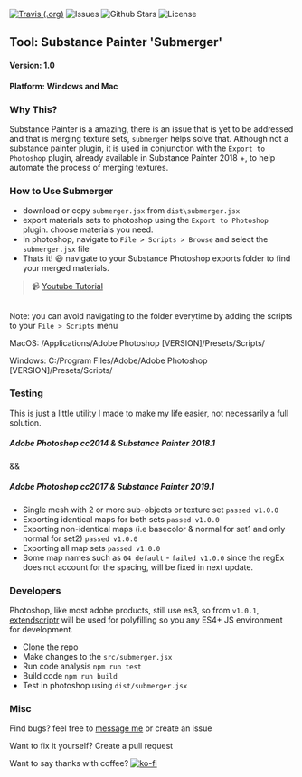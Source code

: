[![Travis (.org)](https://img.shields.io/travis/comphonia/substance-painter-merger)](https://travis-ci.com/comphonia/substance-painter-merger)
![Issues](https://img.shields.io/github/issues/comphonia/substance-painter-merger)
![Github Stars](https://img.shields.io/github/stars/comphonia/substance-painter-merger)
![License](https://img.shields.io/github/license/comphonia/substance-painter-merger)
## Tool: Substance Painter 'Submerger'
#### Version: 1.0
#### Platform: Windows and Mac

### Why This?
Substance Painter is a amazing, there is an issue that is yet to be addressed and that is merging texture sets, `submerger` helps solve that. Although not a substance painter plugin, it is used in conjunction with the `Export to Photoshop` plugin, already available in Substance Painter 2018 +, to help automate the process of merging textures.

### How to Use Submerger
- download or copy `submerger.jsx` from `dist\submerger.jsx`
- export materials sets to photoshop using the `Export to Photoshop` plugin. choose materials you need.
- In photoshop, navigate to `File > Scripts > Browse` and select the `submerger.jsx` file
- Thats it! :smiley: navigate to your Substance Photoshop exports folder to find your merged materials.
> :video_camera: [Youtube Tutorial](https://www.youtube.com/watch?v=_XI0rpOZBD0) 
##

Note: you can avoid navigating to the folder everytime by adding the scripts to your `File > Scripts` menu  

 MacOS: /Applications/Adobe Photoshop [VERSION]/Presets/Scripts/  
 
 Windows: C:/Program Files/Adobe/Adobe Photoshop [VERSION]/Presets/Scripts/

### Testing
This is just a little utility I made to make my life easier, not necessarily a full solution. 
##### Adobe Photoshop cc2014 & Substance Painter 2018.1
&&
##### Adobe Photoshop cc2017 & Substance Painter 2019.1
 - Single mesh with 2 or more sub-objects or texture set `passed v1.0.0`
 - Exporting identical maps for both sets `passed v1.0.0`
 - Exporting non-identical maps (i.e basecolor & normal for set1 and only normal for set2) `passed v1.0.0`
 - Exporting all map sets `passed v1.0.0`
 - Some map names such as `04 default` - `failed v1.0.0` since the regEx does not account for the spacing, will be fixed in next update.

 ### Developers
 Photoshop, like most adobe products, still use es3, so from `v1.0.1`, [extendscriptr](https://www.npmjs.com/package/extendscriptr) will be used for polyfilling so you any ES4+ JS environment for development. 
 - Clone the repo
 - Make changes to the `src/submerger.jsx`
 - Run code analysis `npm run test`
 - Build code `npm run build`
 - Test in photoshop using `dist/submerger.jsx`
 
 ### Misc
 Find bugs? feel free to [message me](https://www.comphonia.com/#contact) or create an issue
 
 Want to fix it yourself? Create a pull request
 
 Want to say thanks with coffee?    [![ko-fi](https://www.ko-fi.com/img/donate_sm.png)](https://ko-fi.com/X8X5OPHE)
